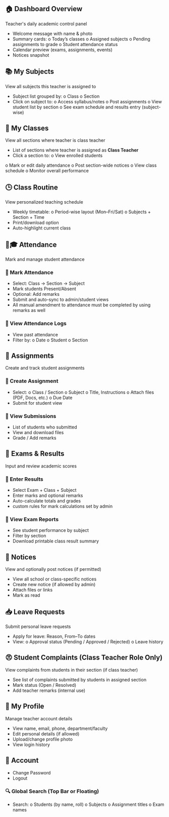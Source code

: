 

## 🏠 Dashboard Overview

Teacher's daily academic control panel

- Welcome message with name & photo
- Summary cards:
    o Today’s classes
    o Assigned subjects
    o Pending assignments to grade
    o Student attendance status
- Calendar preview (exams, assignments, events)
- Notices snapshot

## 📚 My Subjects

View all subjects this teacher is assigned to

- Subject list grouped by:
    o Class
    o Section
- Click on subject to:
    o Access syllabus/notes
    o Post assignments
    o View student list by section
    o See exam schedule and results entry (subject-wise)

## 📖 My Classes

View all sections where teacher is class teacher

- List of sections where teacher is assigned as **Class Teacher**
- Click a section to:
	o View enrolled students

o Mark or edit daily attendance
o Post section-wide notices
o View class schedule
o Monitor overall performance
## 🕒 Class Routine

View personalized teaching schedule

- Weekly timetable:
    o Period-wise layout (Mon–Fri/Sat)
    o Subjects + Section + Time
- Print/download option
- Auto-highlight current class

## 🧑🎓 Attendance

Mark and manage student attendance

### 🔹 Mark Attendance

- Select: Class → Section → Subject
- Mark students Present/Absent
- Optional: Add remarks
- Submit and auto-sync to admin/student views
- All manual amendment to attendance must be completed by using remarks as well

### 🔹 View Attendance Logs

- View past attendance
- Filter by:
    o Date
    o Student
    o Section

## 📝 Assignments

Create and track student assignments


### 🔹 Create Assignment

- Select:
    o Class / Section
    o Subject
    o Title, Instructions
    o Attach files (PDF, Docs, etc.)
    o Due Date
- Submit for student view

### 🔹 View Submissions

- List of students who submitted
- View and download files
- Grade / Add remarks

## 🧾 Exams & Results

Input and review academic scores

### 🔹 Enter Results

- Select Exam + Class + Subject
- Enter marks and optional remarks
- Auto-calculate totals and grades
- custom rules for mark calculations set by admin

### 🔹 View Exam Reports

- See student performance by subject
- Filter by section
- Download printable class result summary

## 💬 Notices

View and optionally post notices (if permitted)

- View all school or class-specific notices
- Create new notice (if allowed by admin)
- Attach files or links
- Mark as read


## 📥 Leave Requests

Submit personal leave requests

- Apply for leave: Reason, From–To dates
- View:
    o Approval status (Pending / Approved / Rejected)
    o Leave history

## 😠 Student Complaints (Class Teacher Role Only)

View complaints from students in their section (if class teacher)

- See list of complaints submitted by students in assigned section
- Mark status (Open / Resolved)
- Add teacher remarks (internal use)

## 👤 My Profile

Manage teacher account details

- View name, email, phone, department/faculty
- Edit personal details (if allowed)
- Upload/change profile photo
- View login history

## 🔐 Account

- Change Password
- Logout

### 🔍 Global Search (Top Bar or Floating)


- Search:
    o Students (by name, roll)
    o Subjects
    o Assignment titles
    o Exam names


